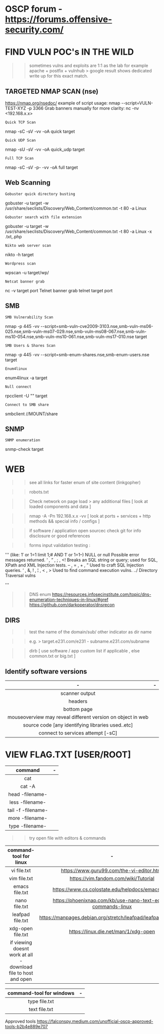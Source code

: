 # OSCP forum - https://forums.offensive-security.com/ 

# FIND VULN POC's IN THE WILD

>> sometimes vulns and exploits are 1:1 as the lab for example apache + postfix + vulnhub > 
google result shows dedicated write up for this exact match.

## TARGETED NMAP SCAN (nse) 

https://nmap.org/nsedoc/ 
example of script usage:
nmap --script=VULN-TEST-XYZ -p 3366 <targets>
Grab banners manually for more clarity: nc -nv <192.168.x.x> <port>
    
    Quick TCP Scan
nmap -sC -sV -vv -oA quick target 


    Quick UDP Scan
nmap -sU -sV -vv -oA quick_udp target 


    Full TCP Scan
nmap -sC -sV -p- -vv -oA full target


## Web Scanning
    Gobuster quick directory busting
gobuster -u target -w /usr/share/seclists/Discovery/Web_Content/common.txt -t 80 -a Linux

    
    Gobuster search with file extension
gobuster -u target -w /usr/share/seclists/Discovery/Web_Content/common.txt -t 80 -a Linux -x .txt,.php


    Nikto web server scan
nikto -h target


    Wordpress scan
wpscan -u target/wp/

  
    Netcat banner grab
nc -v target port
Telnet banner grab
telnet target port

## SMB
    SMB Vulnerability Scan
nmap -p 445 -vv --script=smb-vuln-cve2009-3103.nse,smb-vuln-ms06- 025.nse,smb-vuln-ms07-029.nse,smb-vuln-ms08-067.nse,smb-vuln- ms10-054.nse,smb-vuln-ms10-061.nse,smb-vuln-ms17-010.nse target


    SMB Users & Shares Scan
nmap -p 445 -vv --script=smb-enum-shares.nse,smb-enum-users.nse target


    Enum4linux
enum4linux -a target


    Null connect
rpcclient -U "" target


    Connect to SMB share
smbclient //MOUNT/share


## SNMP

    SNMP enumeration 
snmp-check target

# WEB

>> see all links for faster enum of site content (linkgopher)

>> robots.txt

>> Check network on page load > any additional files [ look at loaded components and data ] 

>> nmap -A -Pn 192.168.x.x -vv  [ look at ports + services + http methods && special info / configs ] 

>> if software / application open sourcec check git for info disclosure or good references

>> forms input validation testing :

''' (like: 1′ or 1=1 limit 1;#   AND   1′ or 1=1–)
    NULL or null
        Possible error messages returned.
    ‘ , ” , ; , <!
        Breaks an SQL string or query; used for SQL, XPath and XML Injection tests.
    – , = , + , ”
        Used to craft SQL Injection queries.
    ‘ , &, ! , ¦ , < , >
        Used to find command execution vulns.
    ../
        Directory Traversal vulns
                                     
  ''' 

>> DNS enum  https://resources.infosecinstitute.com/topic/dns-enumeration-techniques-in-linux/#gref 
https://github.com/darkoperator/dnsrecon 

## DIRS

>> test the name of the domain/sub/ other indicator as dir name 

>> e.g. > target.e231.com/e231  - subname.e231.com/subname  

>> dirb [ use software / app custom list if applicable , else common.txt or big.txt ] 



## Identify software versions
| - | - | 
|:---:|:---:|
| scanner output |
| headers |
| bottom page  |
| mouseoverview may reveal different version on object in web  |
| source code [any identifying libraries used..etc] 
| connect to services attempt [-sC] |


# VIEW FLAG.TXT [USER/ROOT] 
| command | - |
|:---:|:---:|
| cat | 
| cat -A |
| head -filename- |
| less -filename-  |
| tail -f -filename- |
| more -filename- |
| type -filename- |


>> try open file with editors & commands  

| command-tool for linux | - |
|:---:|:---:|
| vi file.txt | https://www.guru99.com/the-vi-editor.html 
| vim file.txt | https://vim.fandom.com/wiki/Tutorial 
| emacs file.txt | https://www.cs.colostate.edu/helpdocs/emacs.html
| nano file.txt  | https://phoenixnap.com/kb/use-nano-text-editor-commands-linux 
| leafpad file.txt | https://manpages.debian.org/stretch/leafpad/leafpad.1.en.html 
| xdg-open file.txt | https://linux.die.net/man/1/xdg-open
| if viewing doesnt work at all - download file to host and open|


| command-tool for windows | - |
|:---:|:---:|
| type file.txt | 
| text file.txt | 




Approved tools https://falconspy.medium.com/unofficial-oscp-approved-tools-b2b4e889e707
